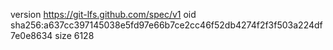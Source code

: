 version https://git-lfs.github.com/spec/v1
oid sha256:a637cc397145038e5fd97e66b7ce2cc46f52db4274f2f3f503a224df7e0e8634
size 6128
